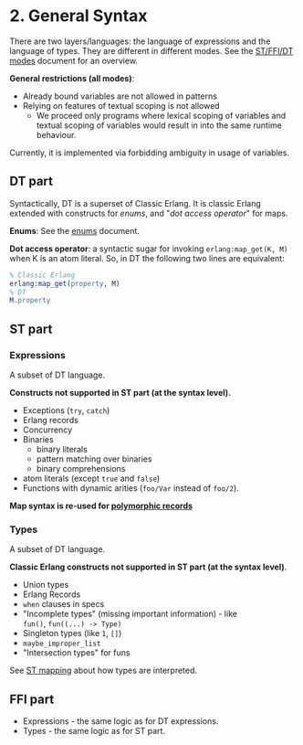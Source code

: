 # 2. General Syntax

There are two layers/languages: the language of expressions and the language of
types. They are different in different modes.
See the [ST/FFI/DT modes](03_modes.md) document for an overview.

**General restrictions (all modes)**:

* Already bound variables are not allowed in patterns
* Relying on features of textual scoping is not allowed
    * We proceed only programs where lexical scoping of variables and textual
      scoping of variables would result in into the same runtime behaviour.

Currently, it is implemented via forbidding ambiguity in usage of variables.

## DT part

Syntactically, DT is a superset of Classic Erlang. It is classic Erlang extended
with constructs for *enums*, and "*dot access operator*" for maps.

**Enums**: See the [enums](04_enums.md) document.

**Dot access operator**: a syntactic sugar for invoking `erlang:map_get(K, M)`
when K is an atom literal. So, in DT the following two lines are equivalent:

```erlang
% Classic Erlang
erlang:map_get(property, M)
% DT
M.property
```

## ST part

### Expressions

A subset of DT language.

**Constructs not supported in ST part (at the syntax level).**

* Exceptions (`try`, `catch`)
* Erlang records
* Concurrency
* Binaries
    * binary literals
    * pattern matching over binaries
    * binary comprehensions
* atom literals (except `true` and `false`)
* Functions with dynamic arities (`foo/Var` instead of `foo/2`).

**Map syntax is re-used for [polymorphic records](05_polymorphic_records.md)**

### Types

A subset of DT language.

**Classic Erlang constructs not supported in ST part (at the syntax level)**.

* Union types
* Erlang Records
* `when` clauses in specs
* "Incomplete types" (missing important information) - like  
  `fun()`, `fun((...) -> Type)`
* Singleton types (like `1`, ``[]``)
* `maybe_improper_list`
* "Intersection types" for funs

See [ST mapping](06_st_mapping.md) about how types are interpreted.

## FFI part

* Expressions - the same logic as for DT expressions.
* Types - the same logic as for ST part.
